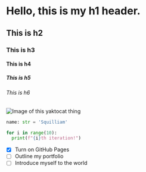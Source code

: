 # Hello, this is my h1 header.

## This is h2

### This is h3

#### This is h4

##### This is h5

###### This is h6

![Image of this yaktocat thing](https://octodex.github.com/images/yaktocat.png)

``` python
name: str = 'Squilliam'

for i in range(10):
  print(f"{i}th iteration!")
```

- [x] Turn on GitHub Pages
- [ ] Outline my portfolio
- [ ] Introduce myself to the world
